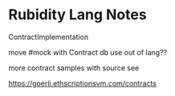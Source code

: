 # Rubidity Lang Notes



ContractImplementation

move #mock with Contract db use out of lang??


more contract samples with source
see

https://goerli.ethscriptionsvm.com/contracts


